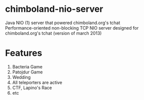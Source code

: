 # chimboland-nio-server
Java NIO (1) server that powered chimboland.org's tchat<br />
Performance-oriented non-blocking TCP NIO server designed for chimboland.org's tchat (version of march 2013)<br />
# Features
1. Bacteria Game
2. Patojdur Game
3. Wedding
4. All teleporters are active
5. CTF, Lapino's Race
6. etc
